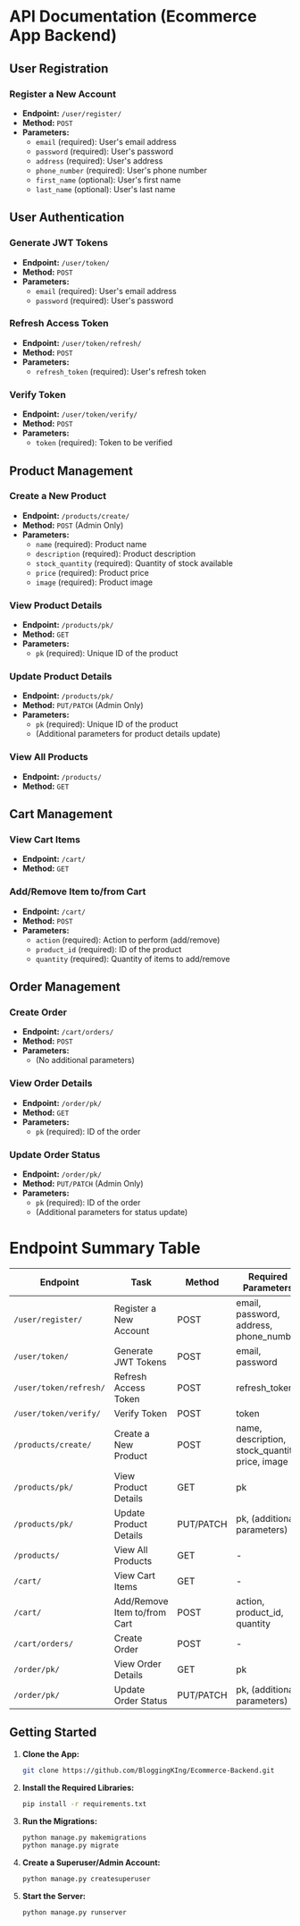 

# API Documentation (Ecommerce App Backend)

## User Registration

### Register a New Account
- **Endpoint:** `/user/register/`
- **Method:** `POST`
- **Parameters:**
  - `email` (required): User's email address
  - `password` (required): User's password
  - `address` (required): User's address
  - `phone_number` (required): User's phone number
  - `first_name` (optional): User's first name
  - `last_name` (optional): User's last name

## User Authentication

### Generate JWT Tokens
- **Endpoint:** `/user/token/`
- **Method:** `POST`
- **Parameters:**
  - `email` (required): User's email address
  - `password` (required): User's password

### Refresh Access Token
- **Endpoint:** `/user/token/refresh/`
- **Method:** `POST`
- **Parameters:**
  - `refresh_token` (required): User's refresh token

### Verify Token
- **Endpoint:** `/user/token/verify/`
- **Method:** `POST`
- **Parameters:**
  - `token` (required): Token to be verified

## Product Management

### Create a New Product
- **Endpoint:** `/products/create/`
- **Method:** `POST` (Admin Only)
- **Parameters:**
  - `name` (required): Product name
  - `description` (required): Product description
  - `stock_quantity` (required): Quantity of stock available
  - `price` (required): Product price
  - `image` (required): Product image

### View Product Details
- **Endpoint:** `/products/pk/`
- **Method:** `GET`
- **Parameters:**
  - `pk` (required): Unique ID of the product

### Update Product Details
- **Endpoint:** `/products/pk/`
- **Method:** `PUT/PATCH` (Admin Only)
- **Parameters:**
  - `pk` (required): Unique ID of the product
  - (Additional parameters for product details update)

### View All Products
- **Endpoint:** `/products/`
- **Method:** `GET`

## Cart Management

### View Cart Items
- **Endpoint:** `/cart/`
- **Method:** `GET`

### Add/Remove Item to/from Cart
- **Endpoint:** `/cart/`
- **Method:** `POST`
- **Parameters:**
  - `action` (required): Action to perform (add/remove)
  - `product_id` (required): ID of the product
  - `quantity` (required): Quantity of items to add/remove

## Order Management

### Create Order
- **Endpoint:** `/cart/orders/`
- **Method:** `POST`
- **Parameters:**
  - (No additional parameters)

### View Order Details
- **Endpoint:** `/order/pk/`
- **Method:** `GET`
- **Parameters:**
  - `pk` (required): ID of the order

### Update Order Status
- **Endpoint:** `/order/pk/`
- **Method:** `PUT/PATCH` (Admin Only)
- **Parameters:**
  - `pk` (required): ID of the order
  - (Additional parameters for status update)

# Endpoint Summary Table

| Endpoint | Task | Method | Required Parameters | Access Level |
| --- | --- | --- | --- | --- |
| `/user/register/` | Register a New Account | POST | email, password, address, phone_number | Public |
| `/user/token/` | Generate JWT Tokens | POST | email, password | Public |
| `/user/token/refresh/` | Refresh Access Token | POST | refresh_token | Public |
| `/user/token/verify/` | Verify Token | POST | token | Public |
| `/products/create/` | Create a New Product | POST | name, description, stock_quantity, price, image | Admin |
| `/products/pk/` | View Product Details | GET | pk | Public |
| `/products/pk/` | Update Product Details | PUT/PATCH | pk, (additional parameters) | Admin |
| `/products/` | View All Products | GET | - | Public |
| `/cart/` | View Cart Items | GET | - | User |
| `/cart/` | Add/Remove Item to/from Cart | POST | action, product_id, quantity | User |
| `/cart/orders/` | Create Order | POST | - | User |
| `/order/pk/` | View Order Details | GET | pk | User/Admin |
| `/order/pk/` | Update Order Status | PUT/PATCH | pk, (additional parameters) | Admin |


## Getting Started

1. **Clone the App:**

    ```bash
    git clone https://github.com/BloggingKIng/Ecommerce-Backend.git
    ```

2. **Install the Required Libraries:**

    ```bash
    pip install -r requirements.txt
    ```

3. **Run the Migrations:**

    ```bash
    python manage.py makemigrations
    python manage.py migrate
    ```

4. **Create a Superuser/Admin Account:**

    ```bash
    python manage.py createsuperuser
    ```

5. **Start the Server:**

    ```bash
    python manage.py runserver
    ```


